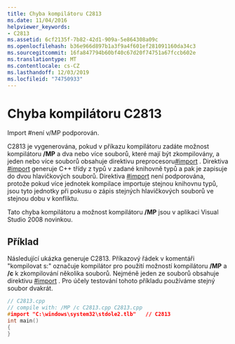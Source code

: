 ```yaml
---
title: Chyba kompilátoru C2813
ms.date: 11/04/2016
helpviewer_keywords:
- C2813
ms.assetid: 6cf2135f-7b82-42d1-909a-5e864308a09c
ms.openlocfilehash: b36e966d897b1a3f9a4f601ef281091160da34c3
ms.sourcegitcommit: 16fa847794b60bf40c67d20f74751a67fccb602e
ms.translationtype: MT
ms.contentlocale: cs-CZ
ms.lasthandoff: 12/03/2019
ms.locfileid: "74750933"
---
```

# <a name="compiler-error-c2813"></a>Chyba kompilátoru C2813

Import \#není v/MP podporován.

C2813 je vygenerována, pokud v příkazu kompilátoru zadáte možnost kompilátoru **/MP** a dva nebo více souborů, které mají být zkompilovány, a jeden nebo více souborů obsahuje direktivu preprocesoru[#import](../../preprocessor/hash-import-directive-cpp.md) . Direktiva [#import](../../preprocessor/hash-import-directive-cpp.md) generuje C++ třídy z typů v zadané knihovně typů a pak je zapisuje do dvou hlavičkových souborů. Direktiva [#import](../../preprocessor/hash-import-directive-cpp.md) není podporována, protože pokud více jednotek kompilace importuje stejnou knihovnu typů, jsou tyto jednotky při pokusu o zápis stejných hlavičkových souborů ve stejnou dobu v konfliktu.

Tato chyba kompilátoru a možnost kompilátoru **/MP** jsou v aplikaci Visual Studio 2008 novinkou.

## <a name="example"></a>Příklad

Následující ukázka generuje C2813. Příkazový řádek v komentáři "kompilovat s:" označuje kompilátor pro použití možností kompilátoru **/MP** a **/c** k zkompilování několika souborů. Nejméně jeden ze souborů obsahuje direktivu [#import](../../preprocessor/hash-import-directive-cpp.md) . Pro účely testování tohoto příkladu používáme stejný soubor dvakrát.

```cpp
// C2813.cpp
// compile with: /MP /c C2813.cpp C2813.cpp
#import "C:\windows\system32\stdole2.tlb"   // C2813
int main()
{
}
```
